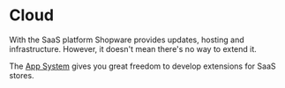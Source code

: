 # Cloud

With the SaaS platform Shopware provides updates, hosting and infrastructure. However, it doesn't mean there's no way to extend it.

The [App System](../concepts/extensions/apps-concept.md) gives you great freedom to develop extensions for SaaS stores.
